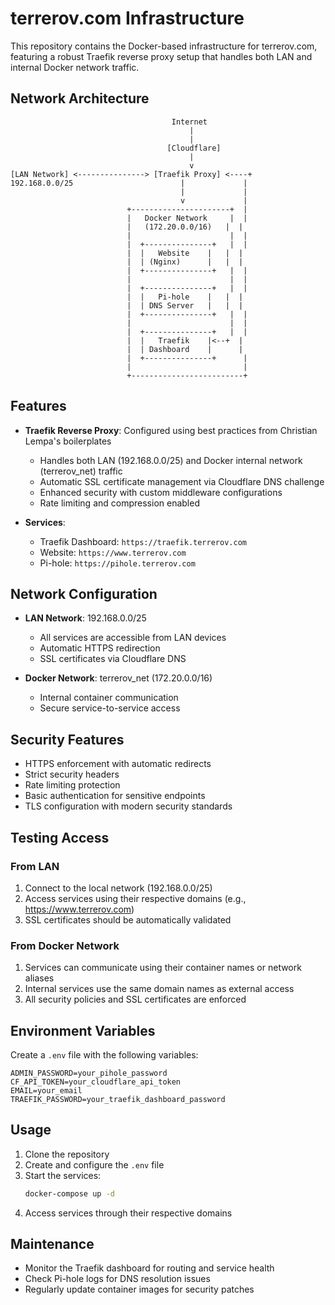 # terrerov.com Infrastructure

This repository contains the Docker-based infrastructure for terrerov.com, featuring a robust Traefik reverse proxy setup that handles both LAN and internal Docker network traffic.

## Network Architecture
```
                                    Internet
                                        |
                                        |
                                   [Cloudflare]
                                        |
                                        v
[LAN Network] <---------------> [Traefik Proxy] <----+
192.168.0.0/25                        |             |
                                      |             |
                                      v             |
                          +----------------------+  |
                          |   Docker Network     |  |
                          |   (172.20.0.0/16)   |  |
                          |                      |  |
                          |  +---------------+   |  |
                          |  |   Website    |   |  |
                          |  | (Nginx)      |   |  |
                          |  +---------------+   |  |
                          |                      |  |
                          |  +---------------+   |  |
                          |  |   Pi-hole    |   |  |
                          |  | DNS Server   |   |  |
                          |  +---------------+   |  |
                          |                      |  |
                          |  +---------------+   |  |
                          |  |   Traefik    |<--+  |
                          |  | Dashboard    |      |
                          |  +---------------+      |
                          |                         |
                          +-------------------------+
```

## Features

- **Traefik Reverse Proxy**: Configured using best practices from Christian Lempa's boilerplates
  - Handles both LAN (192.168.0.0/25) and Docker internal network (terrerov_net) traffic
  - Automatic SSL certificate management via Cloudflare DNS challenge
  - Enhanced security with custom middleware configurations
  - Rate limiting and compression enabled

- **Services**:
  - Traefik Dashboard: `https://traefik.terrerov.com`
  - Website: `https://www.terrerov.com`
  - Pi-hole: `https://pihole.terrerov.com`

## Network Configuration

- **LAN Network**: 192.168.0.0/25
  - All services are accessible from LAN devices
  - Automatic HTTPS redirection
  - SSL certificates via Cloudflare DNS

- **Docker Network**: terrerov_net (172.20.0.0/16)
  - Internal container communication
  - Secure service-to-service access

## Security Features

- HTTPS enforcement with automatic redirects
- Strict security headers
- Rate limiting protection
- Basic authentication for sensitive endpoints
- TLS configuration with modern security standards

## Testing Access

### From LAN
1. Connect to the local network (192.168.0.0/25)
2. Access services using their respective domains (e.g., https://www.terrerov.com)
3. SSL certificates should be automatically validated

### From Docker Network
1. Services can communicate using their container names or network aliases
2. Internal services use the same domain names as external access
3. All security policies and SSL certificates are enforced

## Environment Variables

Create a `.env` file with the following variables:

```env
ADMIN_PASSWORD=your_pihole_password
CF_API_TOKEN=your_cloudflare_api_token
EMAIL=your_email
TRAEFIK_PASSWORD=your_traefik_dashboard_password
```

## Usage

1. Clone the repository
2. Create and configure the `.env` file
3. Start the services:
   ```bash
   docker-compose up -d
   ```
4. Access services through their respective domains

## Maintenance

- Monitor the Traefik dashboard for routing and service health
- Check Pi-hole logs for DNS resolution issues
- Regularly update container images for security patches